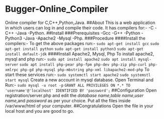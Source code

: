 # Bugger-Online_Compiler
Online compiler for C,C++,Python,Java.
##About
This is a web application in which users can log in and compile their code.
It has compilers for:-
-C
-C++
-Java
-Python.
##Install
###Prerequisites
-Gcc
-G++
-Python
-Python3
-Java
-Apache2
-Mysql
-Php.
###Procedure
####Install the compilers:-
To get the above packages run:-
`sudo apt-get install gcc`
`sudo apt-get install python`
`sudo apt-get install python3`
`sudo apt-get install default-jdk`
####Install Apache2, Mysql, Php
To install apache2, mysql and php run:-
`sudo apt install apache2`
`sudo apt install mysql-server`
`sudo apt install php-pear php-fpm php-dev php-zip php-curl php-xmlrpc php-gd php-mysql php-mbstring php-xml libapache2-mod-php`
To start these services run:-
`sudo systemctl start apache2`
`sudo systemstl start mysql`
Create a new account in mysql database.
Open Terminal and Run:-
`sudo mysql -u root -p`
`GRANT ALL PRIVILEGES ON *.* TO 'username'@'localhost' IDENTIFIED BY 'password';`
##Configuration
Open registration/server.php and edit the *database name*,*table name*,*user name*,and *password* as per your choice.
Put all the files inside /var/www/html of your computer.
##Congratulations
Open the file in your local host and you are good to go.
